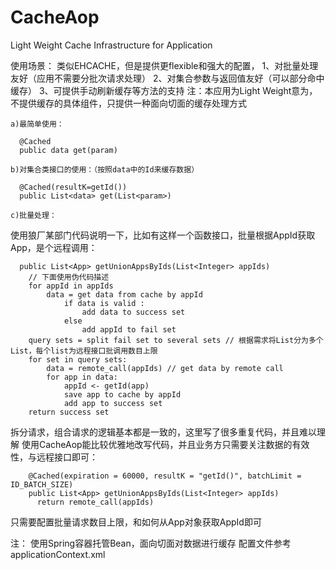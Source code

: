 # CacheAop
Light Weight Cache Infrastructure for Application

使用场景：
类似EHCACHE，但是提供更flexible和强大的配置，
	1、对批量处理友好（应用不需要分批次请求处理）
	2、对集合参数与返回值友好（可以部分命中缓存）
	3、可提供手动刷新缓存等方法的支持
注：本应用为Light Weight意为，不提供缓存的具体组件，只提供一种面向切面的缓存处理方式

	a)最简单使用：
```
  @Cached
  public data get(param)
```
	b)对集合类接口的使用：（按照data中的Id来缓存数据）
```
  @Cached(resultK=getId())
  public List<data> get(List<param>)
```
	c)批量处理：
  使用狼厂某部门代码说明一下，比如有这样一个函数接口，批量根据AppId获取App，是个远程调用：
```
  public List<App> getUnionAppsByIds(List<Integer> appIds) 
 	// 下面使用伪代码描述
 	for appId in appIds
 		data = get data from cache by appId
 			if data is valid :
 				add data to success set
 			else
 				add appId to fail set
 	query sets = split fail set to several sets // 根据需求将List分为多个List，每个list为远程接口批调用数目上限
 	for set in query sets:
 		data = remote_call(appIds) // get data by remote call
 		for app in data:
 			appId <- getId(app)
 			save app to cache by appId
 			add app to success set
 	return success set
```
 	
  拆分请求，组合请求的逻辑基本都是一致的，这里写了很多重复代码，并且难以理解
  使用CacheAop能比较优雅地改写代码，并且业务方只需要关注数据的有效性，与远程接口即可：
```
    @Cached(expiration = 60000, resultK = "getId()", batchLimit = ID_BATCH_SIZE)
    public List<App> getUnionAppsByIds(List<Integer> appIds) 
	  return remote_call(appIds)
```
只需要配置批量请求数目上限，和如何从App对象获取AppId即可

注：
使用Spring容器托管Bean，面向切面对数据进行缓存
配置文件参考applicationContext.xml

